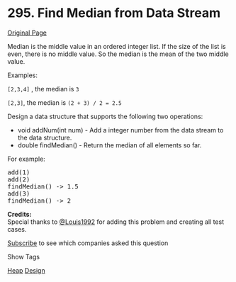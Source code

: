# 295. Find Median from Data Stream

[Original Page](https://leetcode.com/problems/find-median-from-data-stream/)

Median is the middle value in an ordered integer list. If the size of the list is even, there is no middle value. So the median is the mean of the two middle value.

Examples:  

`[2,3,4]` , the median is `3`

`[2,3]`, the median is `(2 + 3) / 2 = 2.5`

Design a data structure that supports the following two operations:

*   void addNum(int num) - Add a integer number from the data stream to the data structure.
*   double findMedian() - Return the median of all elements so far.

For example:

<pre>add(1)
add(2)
findMedian() -> 1.5
add(3) 
findMedian() -> 2
</pre>

**Credits:**  
Special thanks to [@Louis1992](https://leetcode.com/discuss/user/Louis1992) for adding this problem and creating all test cases.

<div>

[Subscribe](/subscribe/) to see which companies asked this question

</div>

<div>

<div id="tags" class="btn btn-xs btn-warning">Show Tags</div>

<span class="hidebutton">[Heap](/tag/heap/) [Design](/tag/design/)</span></div>